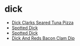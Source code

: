# dick

 * [Dick Clarks Seared Tuna Pizza](index/d/dick-clarks-seared-tuna-pizza-108264.json)
 * [Spotted Dick](index/s/spotted-dick-103210.json)
 * [Spotted Dick](index/s/spotted-dick-350956.json)
 * [Dick And Reds Bacon Clam Dip](index/d/dick-and-reds-bacon-clam-dip.json)
